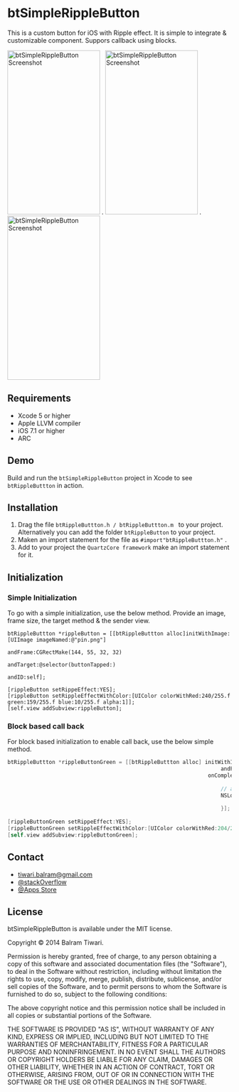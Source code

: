 btSimpleRippleButton
====================

This is a custom button for iOS with Ripple effect. It is simple to integrate & customizable component. Suppors callback using blocks.

<img src="https://raw.githubusercontent.com/balram3429/btSimpleRippleButton/master/btSimpleRippleButton/images/raw/btSimpleRippleButtonTwo.png" alt="btSimpleRippleButton Screenshot" width="208" height="369" /> . <img src="https://raw.githubusercontent.com/balram3429/btSimpleRippleButton/master/btSimpleRippleButton/images/raw/btSimpleRippleButtonThree.png" alt="btSimpleRippleButton Screenshot" width="208" height="369" /> . <img src="https://raw.githubusercontent.com/balram3429/btSimpleRippleButton/master/btSimpleRippleButton/images/raw/btSimpleRippleButtonFour.png" alt="btSimpleRippleButton Screenshot" width="208" height="369" />

## Requirements
* Xcode 5 or higher
* Apple LLVM compiler
* iOS 7.1 or higher
* ARC

## Demo
Build and run the `btSimpleRippleButton` project in Xcode to see `btRippleButtton` in action.

## Installation
  1. Drag the file `btRippleButtton.h / btRippleButtton.m ` to your project. Alternatively you can add the folder `btRippleButton` to your project.
  2. Maken an import statement for the file as `#import"btRippleButtton.h"` .
  3. Add to your project the `QuartzCore framework` make an import statement for it.


## Initialization

### Simple Initialization
To go with a simple initialization, use the below method. Provide an image, frame size, the target method & the sender view.

```objetice-c
btRippleButtton *rippleButton = [[btRippleButtton alloc]initWithImage:[UIImage imageNamed:@"pin.png"]
                                                             andFrame:CGRectMake(144, 55, 32, 32)
                                                            andTarget:@selector(buttonTapped:)
                                                                andID:self];
                                                                
[rippleButton setRippeEffect:YES];
[rippleButton setRippleEffectWithColor:[UIColor colorWithRed:240/255.f green:159/255.f blue:10/255.f alpha:1]];
[self.view addSubview:rippleButton];

```

### Block based call back
For block based initialization to enable call back, use the below simple method.

```objective-c
btRippleButtton *rippleButtonGreen = [[btRippleButtton alloc] initWithImage:[UIImage imageNamed:@"author.png"]
                                                                   andFrame:CGRectMake(110, 300, 99, 99)
                                                               onCompletion:^(BOOL success) {
                                                                   
                                                                   // add here more code to block
                                                                   NSLog(@"I am from Block, execution.");
                                                                       
                                                                   }];
    
[rippleButtonGreen setRippeEffect:YES];
[rippleButtonGreen setRippleEffectWithColor:[UIColor colorWithRed:204/255.f green:270/255.f blue:12/255.f alpha:1]];
[self.view addSubview:rippleButtonGreen];
```

## Contact

- tiwari.balram@gmail.com
- <A HREF = "http://stackoverflow.com/users/1307844/balram-tiwari"> @stackOverflow </a>
- <a href = "https://itunes.apple.com/us/artist/balram-tiwari/id693049567"> @Apps Store </a>

## License

btSimpleRippleButton is available under the MIT license.

Copyright © 2014 Balram Tiwari.

Permission is hereby granted, free of charge, to any person obtaining a copy of this software and associated documentation files (the "Software"), to deal in the Software without restriction, including without limitation the rights to use, copy, modify, merge, publish, distribute, sublicense, and/or sell copies of the Software, and to permit persons to whom the Software is furnished to do so, subject to the following conditions:

The above copyright notice and this permission notice shall be included in all copies or substantial portions of the Software.

THE SOFTWARE IS PROVIDED "AS IS", WITHOUT WARRANTY OF ANY KIND, EXPRESS OR IMPLIED, INCLUDING BUT NOT LIMITED TO THE WARRANTIES OF MERCHANTABILITY, FITNESS FOR A PARTICULAR PURPOSE AND NONINFRINGEMENT. IN NO EVENT SHALL THE AUTHORS OR COPYRIGHT HOLDERS BE LIABLE FOR ANY CLAIM, DAMAGES OR OTHER LIABILITY, WHETHER IN AN ACTION OF CONTRACT, TORT OR OTHERWISE, ARISING FROM, OUT OF OR IN CONNECTION WITH THE SOFTWARE OR THE USE OR OTHER DEALINGS IN THE SOFTWARE.
